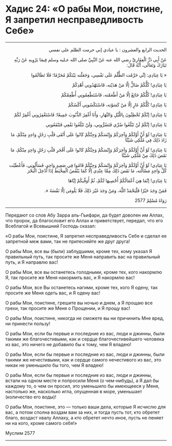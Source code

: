 <h1 class="hadith-header">Хадис 24: «О рабы Мои, поистине, Я запретил несправедливость Себе» </h1>

<hr>

<p class="arabic-text" dir="rtl">
الحديث الرابع والعشرون :  
 يا عبادي إني حرمت الظلم على نفسي 
</p>

<p class="arabic-text" dir="rtl">
عَنْ أَبِي ذَرٍّ الْغِفَارِيِّ رضي الله عنه عَنْ النَّبِيِّ صلى الله عـليه وسلم فِيمَا يَرْوِيهِ عَنْ رَبِّهِ تَبَارَكَ وَتَعَالَى، أَنَّهُ قَالَ: 
</p>

<p class="arabic-text" dir="rtl">
« يَا عِبَادِي: إنِّي حَرَّمْت الظُّلْمَ عَلَى نَفْسِي، وَجَعَلْته بَيْنَكُمْ مُحَرَّمًا؛ فَلَا تَظَالَمُوا
</p>

<p class="arabic-text" dir="rtl">
 يَا عِبَادِي! كُلُّكُمْ ضَالٌّ إلَّا مَنْ هَدَيْته، فَاسْتَهْدُونِي أَهْدِكُمْ
</p>

<p class="arabic-text" dir="rtl">
 يَا عِبَادِي! كُلُّكُمْ جَائِعٌ إلَّا مَنْ أَطْعَمْته، فَاسْتَطْعِمُونِي أُطْعِمْكُمْ
</p>

<p class="arabic-text" dir="rtl">
 يَا عِبَادِي! كُلُّكُمْ عَارٍ إلَّا مَنْ كَسَوْته، فَاسْتَكْسُونِي أَكْسُكُمْ
</p>

<p class="arabic-text" dir="rtl">
 يَا عِبَادِي! إنَّكُمْ تُخْطِئُونَ بِاللَّيْلِ وَالنَّهَارِ، وَأَنَا أَغْفِرُ الذُّنُوبَ جَمِيعًا؛ فَاسْتَغْفِرُونِي أَغْفِرْ لَكُمْ
</p>

<p class="arabic-text" dir="rtl">
 يَا عِبَادِي! إنَّكُمْ لَنْ تَبْلُغُوا ضُرِّي فَتَضُرُّونِي، وَلَنْ تَبْلُغُوا نَفْعِي فَتَنْفَعُونِي
</p>

<p class="arabic-text" dir="rtl">
 يَا عِبَادِي! لَوْ أَنَّ أَوَّلَكُمْ وَآخِرَكُمْ وَإِنْسَكُمْ وَجِنَّكُمْ كَانُوا عَلَى أَتْقَى قَلْبِ رَجُلٍ وَاحِدٍ مِنْكُمْ، مَا زَادَ ذَلِكَ فِي مُلْكِي شَيْئًا
</p>

<p class="arabic-text" dir="rtl">
 يَا عِبَادِي! لَوْ أَنَّ أَوَّلَكُمْ وَآخِرَكُمْ وَإِنْسَكُمْ وَجِنَّكُمْ كَانُوا عَلَى أَفْجَرِ قَلْبِ رَجُلٍ وَاحِدٍ مِنْكُمْ، مَا نَقَصَ ذَلِكَ مِنْ مُلْكِي شَيْئًا
</p>

<p class="arabic-text" dir="rtl">
 يَا عِبَادِي! لَوْ أَنَّ أَوَّلَكُمْ وَآخِرَكُمْ وَإِنْسَكُمْ وَجِنَّكُمْ قَامُوا فِي صَعِيدٍ وَاحِدٍ، فَسَأَلُونِي، فَأَعْطَيْت كُلَّ وَاحِدٍ مَسْأَلَته، مَا نَقَصَ ذَلِكَ مِمَّا عِنْدِي إلَّا كَمَا يَنْقُصُ الْمِخْيَطُ إذَا أُدْخِلَ الْبَحْرَ
</p>

<p class="arabic-text" dir="rtl">
 يَا عِبَادِي! إنَّمَا هِيَ أَعْمَالُكُمْ أُحْصِيهَا لَكُمْ، ثُمَّ أُوَفِّيكُمْ إيَّاهَا
</p>

<p class="arabic-text" dir="rtl">
 فَمَنْ وَجَدَ خَيْرًا فَلْيَحْمَدْ اللَّهَ، وَمَنْ وَجَدَ غَيْرَ ذَلِكَ فَلَا يَلُومَن إلَّا نَفْسَهُ ». 
</p>

<p class="arabic-subtext" dir="rtl">
رَوَاهُ مُسْلِمٌ 2577
</p>

<hr>

<p class="russian-text">
Передают со слов Абу Зарра аль-Гъифари, да будет доволен им Аллах, что пророк, да благословит его Аллах и приветствует, передал, что его Всеблагой и Всевышний Господь сказал: 
</p>

<p class="russian-text">
«О рабы Мои, поистине, Я запретил несправедливость Себе и сделал ее запретной меж вами, так не притесняйте же друг друга! 
</p>

<p class="russian-text">
О рабы Мои, все вы (были) заблудшими, кроме тех, кому указал Я правильный путь, так просите же Меня направить вас на правильный путь, и Я направлю вас! 
</p>

<p class="russian-text">
О рабы Мои, все вы останетесь голодными, кроме тех, кого накормлю Я, так просите же Меня накормить вас, и Я накормлю вас! 
</p>

<p class="russian-text">
О рабы Мои, все Вы останетесь нагими, кроме тех, кого Я одену, так просите же Меня одеть вас, и Я одену вас! 
</p>

<p class="russian-text">
О рабы Мои, поистине, грешите вы ночью и днем, а Я прощаю все грехи, так просите же Меня о Прощении, и Я прощу вас! 
</p>

<p class="russian-text">
О рабы Мои, поистине, никогда не сможете вы ни причинить Мне вред, ни принести пользу! 
</p>

<p class="russian-text">
О рабы Мои, если бы первые и последние из вас, люди и джинны, были такими же благочестивыми, как и сердце благочестивейшего человека из вас, это ничего не добавило бы к тому, чем Я владею! 
</p>

<p class="russian-text">
О рабы Мои, если бы первые и последние из вас, люди и джинны, были такими же нечестивыми, как и сердце самого нечестивого из вас, это никак не уменьшило бы того, чем Я владею! 
</p>

<p class="russian-text">
О рабы Мои, если бы первые и последние из вас, люди и джинны, встали на одном месте и попросили Меня (о чем-нибудь), а Я дал бы каждому то, о чем он просил, это уменьшило бы имеющееся у Меня, настолько же, насколько игла, опущенная в море, уменьшает (количество его воды)! 
</p>

<p class="russian-text">
О рабы Мои, поистине, это — только ваши дела, которые Я исчислю для вас, а потом сполна воздам вам за них, 
и тогда пусть тот, кто обретет благо, воздаст хвалу Аллаху, а кто обретет нечто иное, пусть не пеняет ни на кого, кроме самого себя!»
</p>

<p class="russian-subtext">
Муслим 2577
</p>

<hr class="endline">
